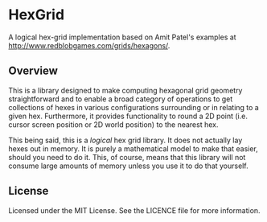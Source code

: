 HexGrid
=======

A logical hex-grid implementation based on Amit Patel's examples at http://www.redblobgames.com/grids/hexagons/.

## Overview

This is a library designed to make computing hexagonal grid geometry straightforward and to enable a broad category of operations to get collections of hexes in various configurations surrounding or in relating to a given hex. Furthermore, it provides functionality to round a 2D point (i.e. cursor screen position or 2D world position) to the nearest hex.

This being said, this is a *logical* hex grid library. It does not actually lay hexes out in memory. It is purely a mathematical model to make that easier, should you need to do it. This, of course, means that this library will not consume large amounts of memory unless you use it to do that yourself.

## License

Licensed under the MIT License. See the LICENCE file for more information.
